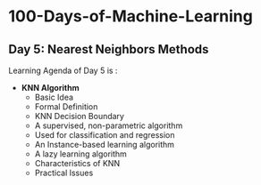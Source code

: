 # 100-Days-of-Machine-Learning

## Day 5: Nearest Neighbors Methods
Learning Agenda of Day 5 is :
- **KNN Algorithm**
	- Basic Idea
	- Formal Definition
	- KNN Decision Boundary
	- A supervised, non-parametric algorithm
	- Used for classification and regression
	- An Instance-based learning algorithm
	- A lazy learning algorithm
	- Characteristics of KNN
	- Practical Issues
